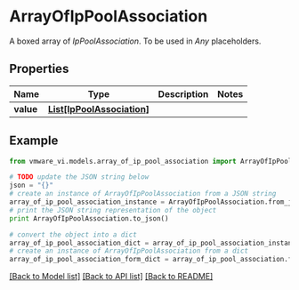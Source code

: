 # ArrayOfIpPoolAssociation

A boxed array of *IpPoolAssociation*. To be used in *Any* placeholders. 

## Properties
Name | Type | Description | Notes
------------ | ------------- | ------------- | -------------
**value** | [**List[IpPoolAssociation]**](IpPoolAssociation.md) |  | 

## Example

```python
from vmware_vi.models.array_of_ip_pool_association import ArrayOfIpPoolAssociation

# TODO update the JSON string below
json = "{}"
# create an instance of ArrayOfIpPoolAssociation from a JSON string
array_of_ip_pool_association_instance = ArrayOfIpPoolAssociation.from_json(json)
# print the JSON string representation of the object
print ArrayOfIpPoolAssociation.to_json()

# convert the object into a dict
array_of_ip_pool_association_dict = array_of_ip_pool_association_instance.to_dict()
# create an instance of ArrayOfIpPoolAssociation from a dict
array_of_ip_pool_association_form_dict = array_of_ip_pool_association.from_dict(array_of_ip_pool_association_dict)
```
[[Back to Model list]](../README.md#documentation-for-models) [[Back to API list]](../README.md#documentation-for-api-endpoints) [[Back to README]](../README.md)


